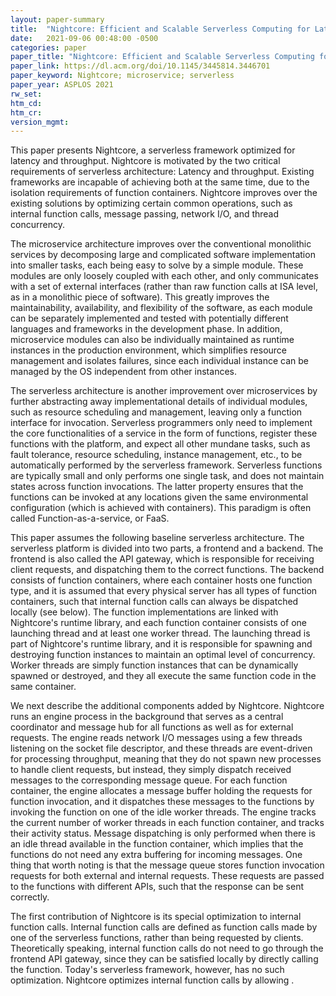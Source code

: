 ```yaml
---
layout: paper-summary
title:  "Nightcore: Efficient and Scalable Serverless Computing for Latency-Sensitive, Interactive Microservices"
date:   2021-09-06 00:48:00 -0500
categories: paper
paper_title: "Nightcore: Efficient and Scalable Serverless Computing for Latency-Sensitive, Interactive Microservices"
paper_link: https://dl.acm.org/doi/10.1145/3445814.3446701
paper_keyword: Nightcore; microservice; serverless
paper_year: ASPLOS 2021
rw_set:
htm_cd:
htm_cr:
version_mgmt:
---
```


This paper presents Nightcore, a serverless framework optimized for latency and throughput. Nightcore is motivated by 
the two critical requirements of serverless architecture: Latency and throughput. Existing frameworks are incapable of
achieving both at the same time, due to the isolation requirements of function containers.
Nightcore improves over the existing solutions by optimizing certain common operations, such as internal function
calls, message passing, network I/O, and thread concurrency.

The microservice architecture improves over the conventional monolithic services by decomposing large and complicated 
software implementation into smaller tasks, each being easy to solve by a simple module. These modules are only loosely
coupled with each other, and only communicates with a set of external interfaces (rather than raw function calls at
ISA level, as in a monolithic piece of software). This greatly improves the maintainability, availability, and 
flexibility of the software, as each module can be separately implemented and tested with potentially different 
languages and frameworks in the development phase. In addition, microservice modules can also be individually 
maintained as runtime instances in the production environment, which simplifies resource management and isolates
failures, since each individual instance can be managed by the OS independent from other instances.

The serverless architecture is another improvement over microservices by further abstracting away implementational 
details of individual modules, such as resource scheduling and management, leaving only a function interface for 
invocation. Serverless programmers only need to implement the core functionalities of a service in the form of 
functions, register these functions with the platform, and expect all other mundane tasks, such as fault tolerance,
resource scheduling, instance management, etc., to be automatically performed by the serverless framework.
Serverless functions are typically small and only performs one single task, and does not maintain states across
function invocations. The latter property ensures that the functions can be invoked at any locations given the same
environmental configuration (which is achieved with containers).
This paradigm is often called Function-as-a-service, or FaaS.

This paper assumes the following baseline serverless architecture. The serverless platform is divided into two 
parts, a frontend and a backend. The frontend is also called the API gateway, which is responsible for receiving 
client requests, and dispatching them to the correct functions. The backend consists of function containers, where
each container hosts one function type, and it is assumed that every physical server has all types of function
containers, such that internal function calls can always be dispatched locally (see below).
The function implementations are linked with Nightcore's runtime library, and each function container consists of 
one launching thread and at least one worker thread. The launching thread is part of Nightcore's runtime library, and
it is responsible for spawning and destroying function instances to maintain an optimal level of concurrency. 
Worker threads are simply function instances that can be dynamically spawned or destroyed, and they all execute the 
same function code in the same container.

We next describe the additional components added by Nightcore. Nightcore runs an engine process in the background
that serves as a central coordinator and message hub for all functions as well as for external requests. 
The engine reads network I/O messages using a few threads listening on the socket file descriptor, and these threads
are event-driven for processing throughput, meaning that they do not spawn new processes to handle client requests,
but instead, they simply dispatch received messages to the corresponding message queue.
For each function container, the engine allocates a message buffer holding the requests for function invocation,
and it dispatches these messages to the functions by invoking the function on one of the idle worker threads.
The engine tracks the current number of worker threads in each function container, and tracks their activity status.
Message dispatching is only performed when there is an idle thread available in the function container, which
implies that the functions do not need any extra buffering for incoming messages.
One thing that worth noting is that the message queue stores function invocation requests for both external 
and internal requests. These requests are passed to the functions with different APIs, such that the response
can be sent correctly.

The first contribution of Nightcore is its special optimization to internal function calls. Internal function calls
are defined as function calls made by one of the serverless functions, rather than being requested by clients.
Theoretically speaking, internal function calls do not need to go through the frontend API gateway, since they can be
satisfied locally by directly calling the function. Today's serverless framework, however, has no such optimization.
Nightcore optimizes internal function calls by allowing .
